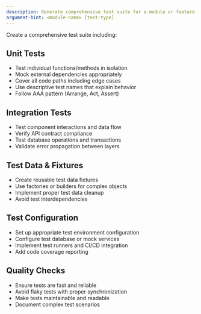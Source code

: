 ```yaml
---
description: Generate comprehensive test suite for a module or feature
argument-hint: <module-name> [test-type]
---
```


Create a comprehensive test suite including:

## Unit Tests
- Test individual functions/methods in isolation
- Mock external dependencies appropriately
- Cover all code paths including edge cases
- Use descriptive test names that explain behavior
- Follow AAA pattern (Arrange, Act, Assert)

## Integration Tests
- Test component interactions and data flow
- Verify API contract compliance
- Test database operations and transactions
- Validate error propagation between layers

## Test Data & Fixtures
- Create reusable test data fixtures
- Use factories or builders for complex objects
- Implement proper test data cleanup
- Avoid test interdependencies

## Test Configuration
- Set up appropriate test environment configuration
- Configure test database or mock services
- Implement test runners and CI/CD integration
- Add code coverage reporting

## Quality Checks
- Ensure tests are fast and reliable
- Avoid flaky tests with proper synchronization
- Make tests maintainable and readable
- Document complex test scenarios